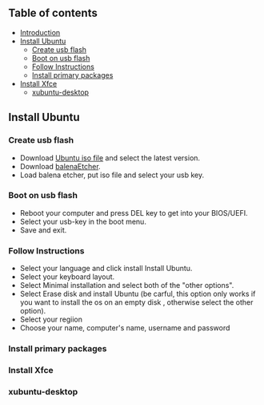 ## Table of contents

* [Introduction](#introduction)
* [Install Ubuntu](#ubuntu-install)
  * [Create usb flash](#usb-flash)
  * [Boot on usb flash](#boot-on-usb-flash)
  * [Follow Instructions](#follow-installation)
  * [Install primary packages](#primary-packages-install)
* [Install Xfce](#xfce)
  * [xubuntu-desktop](#xubuntu-desktop)

## Install Ubuntu

### Create usb flash

 - Download [Ubuntu iso file](https://ubuntu.com/#download) and select the latest version.
 - Download [balenaEtcher](https://www.balena.io/etcher/).
 - Load balena etcher, put iso file and select your usb key.
### Boot on usb flash
 - Reboot your computer and press DEL key to get into your BIOS/UEFI.
 - Select your usb-key in the boot menu.
 - Save and exit.
### Follow Instructions
 - Select your language and click install Install Ubuntu.
 - Select your keyboard layout.
 - Select Minimal installation and select both of the "other options".
 - Select Erase disk and install Ubuntu (be carful, this option only works if you want to install the os on an empty disk , otherwise select the other option).
 - Select your regiion
 - Choose your name, computer's name, username and password

### Install primary packages

### Install Xfce

### xubuntu-desktop
